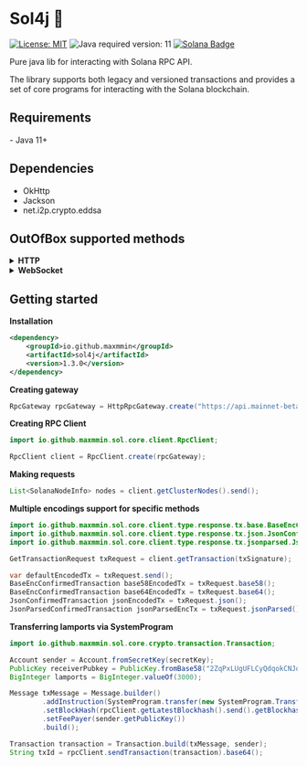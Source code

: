 <h1>Sol4j 👾</h1>

[![License: MIT](https://img.shields.io/badge/License-MIT-blue)](https://github.com/maxmmin/sol4j/blob/dev/LICENSE)
![Java required version: 11](https://img.shields.io/badge/Java-11+-yellow)
[![Solana Badge](https://img.shields.io/badge/Solana-%23000000?logo=solana&logoColor=white)](https://solana.com/docs/rpc)

Pure java lib for interacting with Solana RPC API.

The library supports both legacy and versioned transactions and provides a set of core programs for interacting with the Solana blockchain.

<h2>Requirements</h2>
- Java 11+

<h2>Dependencies</h2>

- OkHttp
- Jackson
- net.i2p.crypto.eddsa

<h2>OutOfBox supported methods</h2>
<details>
<summary><b>HTTP</b></summary>
<br>
Under active development
<br><br>

- getAccountInfo ✅
- getBalance ✅
- getBlock ❌
- getBlockCommitment ✅
- getBlockHeight ✅
- getBlockProduction ✅
- getBlocks ❌
- getBlocksWithLimit ❌
- getBlockTime ✅
- getClusterNodes ✅
- getEpochInfo ✅
- getEpochSchedule ✅
- getFeeForMessage ✅
- getFirstAvailableBlock ✅
- getGenesisHash ✅
- getHealth ✅
- getHighestSnapshotSlot ✅
- getIdentity ✅
- getInflationGovernor ✅
- getInflationRate ✅
- getInflationReward ✅
- getLargestAccounts ❌
- getLatestBlockhash ✅
- getLeaderSchedule ❌
- getMaxRetransmitSlot ✅
- getMaxShredInsertSlot ✅
- getMinimumBalanceForRentExemption ❌
- getMultipleAccounts ✅
- getProgramAccounts ✅
- getRecentPerformanceSamples ❌
- getRecentPrioritizationFees ❌
- getSignaturesForAddress ✅
- getSignatureStatuses ❌
- getSlot ❌
- getSlotLeader ❌
- getSlotLeaders ❌
- getStakeMinimumDelegation ✅
- getSupply ❌
- getTokenAccountBalance ✅
- getTokenAccountsByDelegate ✅
- getTokenAccountsByOwner ✅
- getTokenLargestAccounts ✅
- getTokenSupply ❌
- getTransaction ✅
- getTransactionCount ✅
- getVersion ✅
- getVoteAccounts ❌
- isBlockhashValid ✅
- minimumLedgerSlot ✅
- requestAirdrop ❌
- sendTransaction ✅
- simulateTransaction ❌
</details>
<details>
<summary><b>WebSocket</b></summary>
<br>
Not implemented yet
</details>


<h2>Getting started</h2>

<b>Installation</b>

```xml
<dependency>
    <groupId>io.github.maxmmin</groupId>
    <artifactId>sol4j</artifactId>
    <version>1.3.0</version>
</dependency>
```

<b>Creating gateway</b>

```java
RpcGateway rpcGateway = HttpRpcGateway.create("https://api.mainnet-beta.solana.com");
```

<b>Creating RPC Client</b>

```java
import io.github.maxmmin.sol.core.client.RpcClient;

RpcClient client = RpcClient.create(rpcGateway);
```

<b>Making requests</b>

```java
List<SolanaNodeInfo> nodes = client.getClusterNodes().send();
```

<b>Multiple encodings support for specific methods</b>

```java
import io.github.maxmmin.sol.core.client.type.response.tx.base.BaseEncConfirmedTransaction;
import io.github.maxmmin.sol.core.client.type.response.tx.json.JsonConfirmedTransaction;
import io.github.maxmmin.sol.core.client.type.response.tx.jsonparsed.JsonParsedConfirmedTransaction;

GetTransactionRequest txRequest = client.getTransaction(txSignature);

var defaultEncodedTx = txRequest.send();
BaseEncConfirmedTransaction base58EncodedTx = txRequest.base58();
BaseEncConfirmedTransaction base64EncodedTx = txRequest.base64();
JsonConfirmedTransaction jsonEncodedTx = txRequest.json();
JsonParsedConfirmedTransaction jsonParsedEncTx = txRequest.jsonParsed();
```

<b>Transferring lamports via SystemProgram</b>

```java
import io.github.maxmmin.sol.core.crypto.transaction.Transaction;

Account sender = Account.fromSecretKey(secretKey);
PublicKey receiverPubkey = PublicKey.fromBase58("2ZqPxLUgUFLCyQdqokCNJqnhb4kLY7Bn8T28ABQAjfq4");
BigInteger lamports = BigInteger.valueOf(3000);

Message txMessage = Message.builder()
        .addInstruction(SystemProgram.transfer(new SystemProgram.TransferParams(sender.getPublicKey(), receiverPubkey, lamports)))
        .setBlockHash(rpcClient.getLatestBlockhash().send().getBlockhash())
        .setFeePayer(sender.getPublicKey())
        .build();

Transaction transaction = Transaction.build(txMessage, sender);
String txId = rpcClient.sendTransaction(transaction).base64();
```

